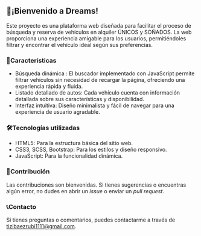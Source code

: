 ## 🚗¡**Bienvenido a Dreams**! 
Este proyecto es una plataforma web diseñada para facilitar el proceso de búsqueda y reserva de vehículos en alquiler ÚNICOS y SOÑADOS.
La web proporciona una experiencia amigable para los usuarios, permitiéndoles filtrar y encontrar el vehículo ideal según sus preferencias.

### 🎯Características
- Búsqueda dinámica : El buscador implementado con JavaScript permite filtrar vehículos sin necesidad de recargar la página, ofreciendo una experiencia rápida y fluida.
- Listado detallado de autos: Cada vehículo cuenta con información detallada sobre sus características y disponibilidad.
- Interfaz intuitiva: Diseño minimalista y fácil de navegar para una experiencia de usuario agradable.

### 🛠️Tecnologías utilizadas
- HTML5: Para la estructura básica del sitio web.
- CSS3, SCSS, Bootstrap: Para los estilos y diseño responsivo.
- JavaScript: Para la funcionalidad dinámica.

### 🤝Contribución
Las contribuciones son bienvenidas. Si tienes sugerencias o encuentras algún error, no dudes en abrir un _issue_ o enviar un _pull request_.

### 📞Contacto
Si tienes preguntas o comentarios, puedes contactarme a través de tizibaezrubi1111@gmail.com.
